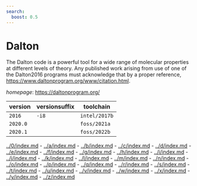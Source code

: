 ```yaml
---
search:
  boost: 0.5
---
```

# Dalton

The Dalton code is a powerful tool for a wide range of molecular properties  at different levels of theory.  Any published work arising from use of one of the Dalton2016 programs  must acknowledge that by a proper reference,  https://www.daltonprogram.org/www/citation.html.

*homepage*: <https://daltonprogram.org/>

version | versionsuffix | toolchain
--------|---------------|----------
``2016`` | ``-i8`` | ``intel/2017b``
``2020.0`` |  | ``foss/2021a``
``2020.1`` |  | ``foss/2022b``

[../0/index.md](0) - [../a/index.md](a) - [../b/index.md](b) - [../c/index.md](c) - [../d/index.md](d) - [../e/index.md](e) - [../f/index.md](f) - [../g/index.md](g) - [../h/index.md](h) - [../i/index.md](i) - [../j/index.md](j) - [../k/index.md](k) - [../l/index.md](l) - [../m/index.md](m) - [../n/index.md](n) - [../o/index.md](o) - [../p/index.md](p) - [../q/index.md](q) - [../r/index.md](r) - [../s/index.md](s) - [../t/index.md](t) - [../u/index.md](u) - [../v/index.md](v) - [../w/index.md](w) - [../x/index.md](x) - [../y/index.md](y) - [../z/index.md](z)

